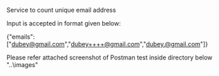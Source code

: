 Service to count unique email address

Input is accepted in format given below:

{"emails":["dubey@gmail.com","dubey++++@gmail.com","dubey.@gmail.com"]}

Please refer attached screenshot of Postman test inside directory below
 "..\images"